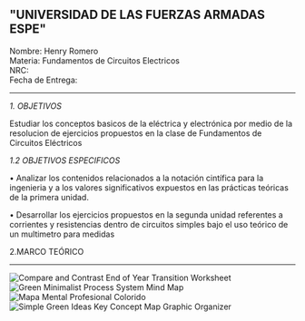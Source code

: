 "UNIVERSIDAD DE LAS FUERZAS ARMADAS ESPE"
---------------------------------------------------------------------------------------------

Nombre: Henry Romero  
Materia: Fundamentos de Circuitos Electricos                                                 
NRC:                                                                                         
Fecha de Entrega: 

-------------------------------------------------------------------------------------------  
  
*1. OBJETIVOS*

Estudiar los conceptos basicos de la eléctrica y electrónica por medio de la resolucion de ejercicios propuestos en la clase de Fundamentos de Circuitos Eléctricos

*1.2 OBJETIVOS ESPECIFICOS*

•	Analizar los contenidos relacionados a la notación cintífica para la ingenieria y a los valores significativos expuestos en las prácticas teóricas de la primera unidad.

•	Desarrollar los ejercicios propuestos en la segunda unidad referentes a corrientes y resistencias dentro de circuitos simples bajo el uso teórico de un multimetro para medidas

2.MARCO TEÓRICO

-------------------------------------------------------------------------------------------
![Compare and Contrast End of Year Transition Worksheet](https://user-images.githubusercontent.com/116819100/200954808-e2980a65-c6f1-4d31-a13e-c61e42213526.png)
![Green Minimalist Process System Mind Map](https://user-images.githubusercontent.com/116819100/200954811-f0588ee3-44a0-4693-9250-07053a37d4dd.png)
![Mapa Mental Profesional Colorido](https://user-images.githubusercontent.com/116819100/200954813-37df85d8-f4ec-4bab-98da-d03e1ea2e55e.png)
![Simple Green Ideas Key Concept Map Graphic Organizer](https://user-images.githubusercontent.com/116819100/200954816-29ce6e2a-abb2-4908-8746-9831f27a279a.png)
